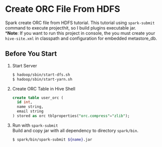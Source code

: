 # Create ORC File From HDFS
Spark create ORC file from HDFS tutorial. This tutorial using `spark-submit` command to execute projecthit, so I build plugins executable jar.<br/>
***Note**: If you want to run this project in console, the you must create your `hive-site.xml` in classpath and configuration for embedded metastore_db.

## Before You Start
1. Start Server
   ```bash
   $ hadoop/sbin/start-dfs.sh
   $ hadoop/sbin/start-yarn.sh
   ```
2. Create ORC Table in Hive Shell
   ```sql
   create table user_orc (
     id int,
     name string,
     email string
   ) stored as orc tblproperties("orc.compress"="zlib");
   ```
3. Run with `spark-submit`
   <br/>Build and copy jar with all dependency to directory `spark/bin`.
   ```bash
   $ spark/bin/spark-submit ${name}.jar
   ```
